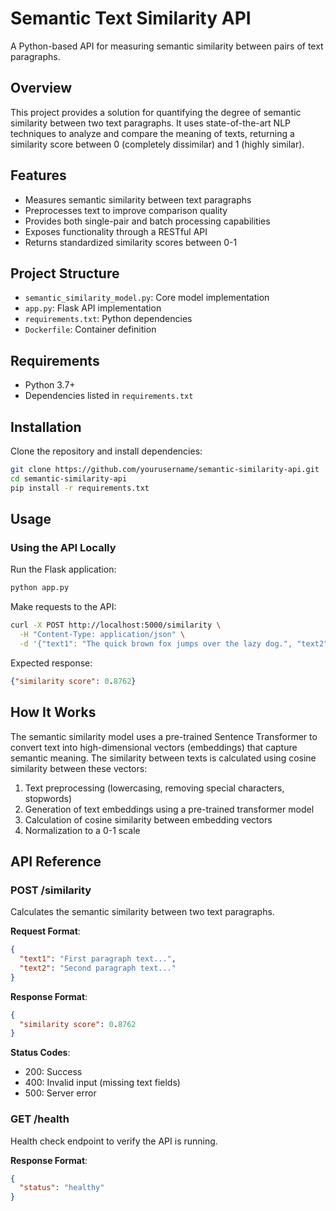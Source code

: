 # Semantic Text Similarity API

A Python-based API for measuring semantic similarity between pairs of text paragraphs.

## Overview

This project provides a solution for quantifying the degree of semantic similarity between two text paragraphs. It uses state-of-the-art NLP techniques to analyze and compare the meaning of texts, returning a similarity score between 0 (completely dissimilar) and 1 (highly similar).

## Features

- Measures semantic similarity between text paragraphs
- Preprocesses text to improve comparison quality
- Provides both single-pair and batch processing capabilities
- Exposes functionality through a RESTful API
- Returns standardized similarity scores between 0-1

## Project Structure

- `semantic_similarity_model.py`: Core model implementation
- `app.py`: Flask API implementation
- `requirements.txt`: Python dependencies
- `Dockerfile`: Container definition

## Requirements

- Python 3.7+
- Dependencies listed in `requirements.txt`

## Installation

Clone the repository and install dependencies:

```bash
git clone https://github.com/yourusername/semantic-similarity-api.git
cd semantic-similarity-api
pip install -r requirements.txt
```

## Usage

### Using the API Locally

Run the Flask application:

```bash
python app.py
```

Make requests to the API:

```bash
curl -X POST http://localhost:5000/similarity \
  -H "Content-Type: application/json" \
  -d '{"text1": "The quick brown fox jumps over the lazy dog.", "text2": "A fast auburn fox leaps above the sleepy canine."}'
```

Expected response:

```json
{"similarity score": 0.8762}
```

## How It Works

The semantic similarity model uses a pre-trained Sentence Transformer to convert text into high-dimensional vectors (embeddings) that capture semantic meaning. The similarity between texts is calculated using cosine similarity between these vectors:

1. Text preprocessing (lowercasing, removing special characters, stopwords)
2. Generation of text embeddings using a pre-trained transformer model
3. Calculation of cosine similarity between embedding vectors
4. Normalization to a 0-1 scale

## API Reference

### POST /similarity

Calculates the semantic similarity between two text paragraphs.

**Request Format**:
```json
{
  "text1": "First paragraph text...",
  "text2": "Second paragraph text..."
}
```

**Response Format**:
```json
{
  "similarity score": 0.8762
}
```

**Status Codes**:
- 200: Success
- 400: Invalid input (missing text fields)
- 500: Server error

### GET /health

Health check endpoint to verify the API is running.

**Response Format**:
```json
{
  "status": "healthy"
}
```

